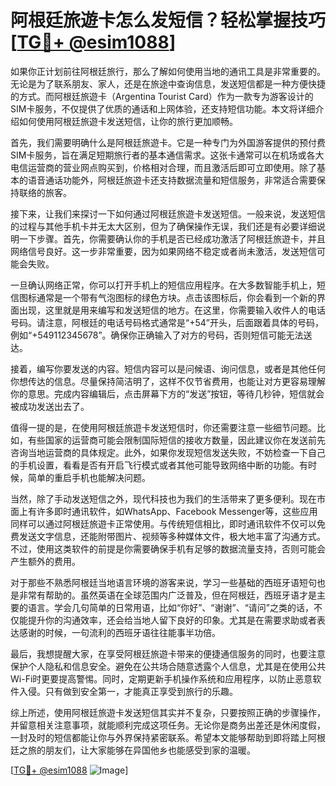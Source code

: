 # 阿根廷旅遊卡怎么发短信？轻松掌握技巧[[TG💪+ @esim1088](https://t.me/s/esim1088)]

如果你正计划前往阿根廷旅行，那么了解如何使用当地的通讯工具是非常重要的。无论是为了联系朋友、家人，还是在旅途中查询信息，发送短信都是一种方便快捷的方式。而阿根廷旅遊卡（Argentina Tourist Card）作为一款专为游客设计的SIM卡服务，不仅提供了优质的通话和上网体验，还支持短信功能。本文将详细介绍如何使用阿根廷旅遊卡发送短信，让你的旅行更加顺畅。

首先，我们需要明确什么是阿根廷旅遊卡。它是一种专门为外国游客提供的预付费SIM卡服务，旨在满足短期旅行者的基本通信需求。这张卡通常可以在机场或各大电信运营商的营业网点购买到，价格相对合理，而且激活后即可立即使用。除了基本的语音通话功能外，阿根廷旅遊卡还支持数据流量和短信服务，非常适合需要保持联络的旅客。

接下来，让我们来探讨一下如何通过阿根廷旅遊卡发送短信。一般来说，发送短信的过程与其他手机卡并无太大区别，但为了确保操作无误，我们还是有必要详细说明一下步骤。首先，你需要确认你的手机是否已经成功激活了阿根廷旅遊卡，并且网络信号良好。这一步非常重要，因为如果网络不稳定或者尚未激活，发送短信可能会失败。

一旦确认网络正常，你可以打开手机上的短信应用程序。在大多数智能手机上，短信图标通常是一个带有气泡图标的绿色方块。点击该图标后，你会看到一个新的界面出现，这里就是用来编写和发送短信的地方。在这里，你需要输入收件人的电话号码。请注意，阿根廷的电话号码格式通常是“+54”开头，后面跟着具体的号码，例如“+549112345678”。确保你正确输入了对方的号码，否则短信可能无法送达。

接着，编写你要发送的内容。短信内容可以是问候语、询问信息，或者是其他任何你想传达的信息。尽量保持简洁明了，这样不仅节省费用，也能让对方更容易理解你的意思。完成内容编辑后，点击屏幕下方的“发送”按钮，等待几秒钟，短信就会被成功发送出去了。

值得一提的是，在使用阿根廷旅遊卡发送短信时，你还需要注意一些细节问题。比如，有些国家的运营商可能会限制国际短信的接收方数量，因此建议你在发送前先咨询当地运营商的具体规定。此外，如果你发现短信发送失败，不妨检查一下自己的手机设置，看看是否有开启飞行模式或者其他可能导致网络中断的功能。有时候，简单的重启手机也能解决问题。

当然，除了手动发送短信之外，现代科技也为我们的生活带来了更多便利。现在市面上有许多即时通讯软件，如WhatsApp、Facebook Messenger等，这些应用同样可以通过阿根廷旅遊卡正常使用。与传统短信相比，即时通讯软件不仅可以免费发送文字信息，还能附带图片、视频等多种媒体文件，极大地丰富了沟通方式。不过，使用这类软件的前提是你需要确保手机有足够的数据流量支持，否则可能会产生额外的费用。

对于那些不熟悉阿根廷当地语言环境的游客来说，学习一些基础的西班牙语短句也是非常有帮助的。虽然英语在全球范围内广泛普及，但在阿根廷，西班牙语才是主要的语言。学会几句简单的日常用语，比如“你好”、“谢谢”、“请问”之类的话，不仅能提升你的沟通效率，还会给当地人留下良好的印象。尤其是在需要求助或者表达感谢的时候，一句流利的西班牙语往往能事半功倍。

最后，我想提醒大家，在享受阿根廷旅遊卡带来的便捷通信服务的同时，也要注意保护个人隐私和信息安全。避免在公共场合随意透露个人信息，尤其是在使用公共Wi-Fi时更要提高警惕。同时，定期更新手机操作系统和应用程序，以防止恶意软件入侵。只有做到安全第一，才能真正享受到旅行的乐趣。

综上所述，使用阿根廷旅遊卡发送短信其实并不复杂，只要按照正确的步骤操作，并留意相关注意事项，就能顺利完成这项任务。无论你是商务出差还是休闲度假，一封及时的短信都能让你与外界保持紧密联系。希望本文能够帮助到即将踏上阿根廷之旅的朋友们，让大家能够在异国他乡也能感受到家的温暖。

[[TG💪+ @esim1088](https://t.me/s/esim1088) ![Image](https://i.postimg.cc/4NQfJmqS/Snipaste-2025-05-13-00-14-12.png)]